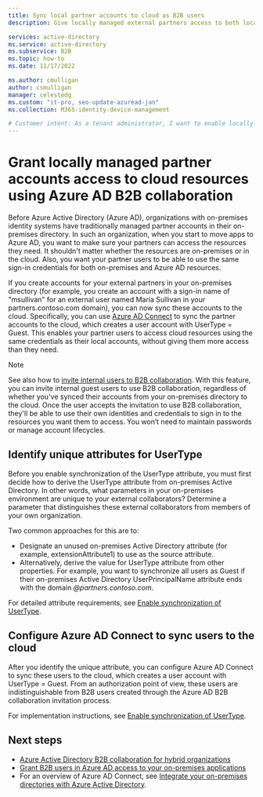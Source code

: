 ```yaml
---
title: Sync local partner accounts to cloud as B2B users
description: Give locally managed external partners access to both local and cloud resources using the same credentials with Azure AD B2B collaboration.

services: active-directory
ms.service: active-directory
ms.subservice: B2B
ms.topic: how-to
ms.date: 11/17/2022

ms.author: cmulligan
author: csmulligan
manager: celestedg
ms.custom: "it-pro, seo-update-azuread-jan"
ms.collection: M365-identity-device-management

# Customer intent: As a tenant administrator, I want to enable locally-managed external partners' access to both local and cloud resources via the Azure AD B2B collaboration.
---
```


# Grant locally managed partner accounts access to cloud resources using Azure AD B2B collaboration

Before Azure Active Directory (Azure AD), organizations with on-premises identity systems have traditionally managed partner accounts in their on-premises directory. In such an organization, when you start to move apps to Azure AD, you want to make sure your partners can access the resources they need. It shouldn't matter whether the resources are on-premises or in the cloud. Also, you want your partner users to be able to use the same sign-in credentials for both on-premises and Azure AD resources. 

If you create accounts for your external partners in your on-premises directory (for example, you create an account with a sign-in name of "msullivan" for an external user named Maria Sullivan in your partners.contoso.com domain), you can now sync these accounts to the cloud. Specifically, you can use [Azure AD Connect](../hybrid/connect/whatis-azure-ad-connect.md) to sync the partner accounts to the cloud, which creates a user account with UserType = Guest. This enables your partner users to access cloud resources using the same credentials as their local accounts, without giving them more access than they need.

> [!NOTE]
> See also how to [invite internal users to B2B collaboration](invite-internal-users.md). With this feature, you can invite internal guest users to use B2B collaboration, regardless of whether you've synced their accounts from your on-premises directory to the cloud. Once the user accepts the invitation to use B2B collaboration, they'll be able to use their own identities and credentials to sign in to the resources you want them to access. You won’t need to maintain passwords or manage account lifecycles.

## Identify unique attributes for UserType

Before you enable synchronization of the UserType attribute, you must first decide how to derive the UserType attribute from on-premises Active Directory. In other words, what parameters in your on-premises environment are unique to your external collaborators? Determine a parameter that distinguishes these external collaborators from members of your own organization.

Two common approaches for this are to:

- Designate an unused on-premises Active Directory attribute (for example, extensionAttribute1) to use as the source attribute. 
- Alternatively, derive the value for UserType attribute from other properties. For example, you want to synchronize all users as Guest if their on-premises Active Directory UserPrincipalName attribute ends with the domain *\@partners.contoso.com*.
 
For detailed attribute requirements, see [Enable synchronization of UserType](../hybrid/connect/how-to-connect-sync-change-the-configuration.md#enable-synchronization-of-usertype). 

## Configure Azure AD Connect to sync users to the cloud

After you identify the unique attribute, you can configure Azure AD Connect to sync these users to the cloud, which creates a user account with UserType = Guest. From an authorization point of view, these users are indistinguishable from B2B users created through the Azure AD B2B collaboration invitation process.

For implementation instructions, see [Enable synchronization of UserType](../hybrid/connect/how-to-connect-sync-change-the-configuration.md#enable-synchronization-of-usertype).

## Next steps

- [Azure Active Directory B2B collaboration for hybrid organizations](hybrid-organizations.md)
- [Grant B2B users in Azure AD access to your on-premises applications](hybrid-cloud-to-on-premises.md)
- For an overview of Azure AD Connect, see [Integrate your on-premises directories with Azure Active Directory](../hybrid/whatis-hybrid-identity.md).

